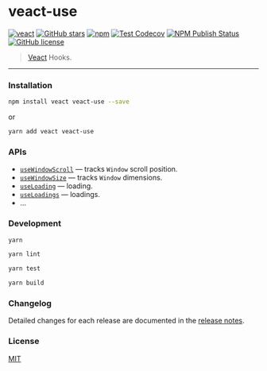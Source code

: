 # veact-use

[![veact](https://img.shields.io/badge/WITH-VEACT-42a97a?style=for-the-badge&labelColor=35495d)](https://github.com/veactjs/veact-use)
[![GitHub stars](https://img.shields.io/github/stars/veactjs/veact-use.svg?style=for-the-badge)](https://github.com/veactjs/veact-use/stargazers)
[![npm](https://img.shields.io/npm/v/veact?color=c7343a&label=npm&style=for-the-badge)](https://www.npmjs.com/package/veact)
[![Test Codecov](https://img.shields.io/codecov/c/github/veactjs/veact-use?style=for-the-badge)](https://codecov.io/gh/veactjs/veact-use)
[![NPM Publish Status](https://img.shields.io/github/workflow/status/veactjs/veact-use/Publish?label=publish&style=for-the-badge)](https://github.com/veactjs/veact-use/actions?query=workflow:%22Publish%22)
[![GitHub license](https://img.shields.io/github/license/veactjs/veact-use.svg?style=for-the-badge)](https://github.com/veactjs/veact-use/blob/master/LICENSE)

> [Veact](https://github.com/veactjs/veact-use) Hooks.

---

### Installation

```bash
npm install veact veact-use --save
```

or

```bash
yarn add veact veact-use
```

### APIs

- [`useWindowScroll`](./src/useWindowScroll) &mdash; tracks `Window` scroll position.
- [`useWindowSize`](./src/useWindowSize) &mdash; tracks `Window` dimensions.
- [`useLoading`](./src/useLoading) &mdash; loading.
- [`useLoadings`](./src/useLoadings) &mdash; loadings.
- ...

### Development

```bash
yarn

yarn lint

yarn test

yarn build
```

### Changelog

Detailed changes for each release are documented in the [release notes](https://github.com/veactjs/veact-use/blob/master/CHANGELOG.md).

### License

[MIT](https://github.com/veactjs/veact-use/blob/master/LICENSE)
